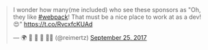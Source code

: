 <blockquote class="twitter-tweet" data-lang="en"><p lang="en" dir="ltr">I wonder how many(me included) who see these sponsors as &quot;Oh, they like <a href="https://twitter.com/hashtag/webpack?src=hash">#webpack</a>! That must be a nice place to work at as a dev! 😍&quot; <a href="https://t.co/RvcxfcKUAd">https://t.co/RvcxfcKUAd</a></p>&mdash; 🌍 🌳 🐝 🌊 🏳️‍🌈 (@reimertz) <a href="https://twitter.com/reimertz/status/912397014738104320">September 25, 2017</a></blockquote>
<script async src="//platform.twitter.com/widgets.js" charset="utf-8"></script>
